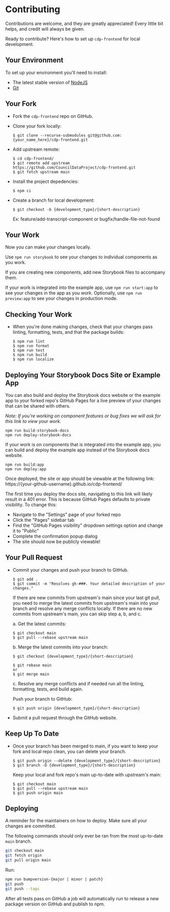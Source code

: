 # Contributing

Contributions are welcome, and they are greatly appreciated! Every little bit
helps, and credit will always be given.

Ready to contribute? Here's how to set up `cdp-frontend` for local development.

## Your Environment

To set up your environment you'll need to install:

- The latest stable version of [NodeJS](https://nodejs.org/en/download/) 
- [Git](https://git-scm.com/book/en/v2/Getting-Started-Installing-Git)

## Your Fork

- Fork the `cdp-frontend` repo on GitHub.

- Clone your fork locally:
    ```
    $ git clone --recurse-submodules git@github.com:{your_name_here}/cdp-frontend.git
    ```

- Add upstream remote:
    ```
    $ cd cdp-frontend/
    $ git remote add upstream https://github.com/CouncilDataProject/cdp-frontend.git
    $ git fetch upstream main
    ```

- Install the project depedencies:
    ```
    $ npm ci
    ```

- Create a branch for local development:
    ```
    $ git checkout -b {development_type}/{short-description}
    ```
    Ex: feature/add-transcript-component or bugfix/handle-file-not-found<br>

## Your Work

Now you can make your changes locally.

Use `npm run storybook` to see your changes to individual components as you work. 

If you are creating new components, add new Storybook files to accompany them.

If your work is integrated into the example app, use `npm run start:app` to see your changes in the app as you work. Optionally, use `npm run preview:app` to see your changes in production mode.

## Checking Your Work

- When you're done making changes, check that your changes pass linting, formatting,
tests, and that the package builds:
    ```
    $ npm run lint
    $ npm run format
    $ npm run test
    $ npm run build
    $ npm run localize
    ```

## Deploying Your Storybook Docs Site or Example App

You can also build and deploy the Storybook docs website or the example app to your forked repo's GitHub Pages for a live preview of your changes that can be shared with others.

_Note: If you're working on component features or bug fixes we will ask for this link to view your work._

```
npm run build-storybook-docs
npm run deploy-storybook-docs
```

If your work is on components that is integrated into the example app, you can build and deploy the example app instead of the Storybook docs website.

```
npm run build:app
npm run deploy:app
```

Once deployed, the site or app should be viewable at the following link: https://{your-github-username}.github.io/cdp-frontend/

The first time you deploy the docs site, navigating to this link will likely result in a 401 error. This is because GitHub Pages defaults to private visibility. To change this:

-   Navigate to the "Settings" page of your forked repo
-   Click the "Pages" sidebar tab
-   Find the "GitHub Pages visibility" dropdown settings option and change it to "Public"
-   Complete the confirmation popup dialog
-   The site should now be publicly viewable!

## Your Pull Request

- Commit your changes and push your branch to GitHub.
    ```
    $ git add .
    $ git commit -m "Resolves gh-###. Your detailed description of your changes."
    ```
    If there are new commits from upstream's main since your last git pull, you need
    to merge the latest commits from upstream's main into your branch and resolve any
    merge conflicts locally. If there are no new commits from upstream's main, you
    can skip step a, b, and c.

    a. Get the latest commits:
    ```
    $ git checkout main
    $ git pull --rebase upstream main
    ```

    b. Merge the latest commits into your branch:
    ```
    $ git checkout {development_type}/{short-description}

    $ git rebase main
    or
    $ git merge main
    ```

    c. Resolve any merge conflicts and if needed run all the linting, formatting,
    tests, and build again.

    Push your branch to GitHub:
    ```
    $ git push origin {development_type}/{short-description}
    ```


- Submit a pull request through the GitHub website.

## Keep Up To Date

- Once your branch has been merged to main, if you want to keep your fork and local
repo clean, you can delete your branch.
    ```
    $ git push origin --delete {development_type}/{short-description}
    $ git branch -D {development_type}/{short-description}
    ```

    Keep your local and fork repo's main up-to-date with upstream's main:
    ```
    $ git checkout main
    $ git pull --rebase upstream main
    $ git push origin main
    ```

## Deploying

A reminder for the maintainers on how to deploy.
Make sure all your changes are committed.

The following commands should only ever be ran from the most up-to-date `main` branch.

```bash
git checkout main
git fetch origin
git pull origin main
```

Run:

```bash
npm run bumpversion-{major | minor | patch}
git push
git push --tags
```

After all tests pass on GitHub a job will automatically run to
release a new package version on GitHub and publish to npm.
